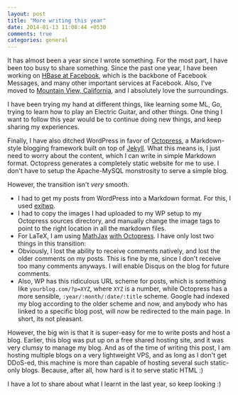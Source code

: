 ```yaml
---
layout: post
title: "More writing this year"
date: 2014-01-13 11:08:44 +0530
comments: true
categories: general
---
```

It has almost been a year since I wrote something. For the most part, I have been too busy to share something. Since the past one year, I have been working on [HBase at Facebook](https://www.facebook.com/UsingHbase), which is the backbone of Facebook Messages, and many other important services at Facebook. Also, I've moved to [Mountain View, California](http://en.wikipedia.org/wiki/Mountain_View,_California), and I absolutely love the surroundings. 

I have been trying my hand at different things, like learning some ML, Go, trying to learn how to play an Electric Guitar, and other things. One thing I want to follow this year would be to continue doing new things, and keep sharing my experiences.

Finally, I have also ditched WordPress in favor of [Octopress](https://github.com/imathis/octopress), a Markdown-style blogging framework built on top of [Jekyll](http://jekyllrb.com/). What this means is, I just need to worry about the content, which I can write in simple Markdown format. Octopress generates a completely static website for me to use. I don't have to setup the Apache-MySQL monstrosity to serve a simple blog. 

However, the transition isn't _very_ smooth.
 
* I had to get my posts from WordPress into a Markdown format. For this, I used [exitwp](https://github.com/thomasf/exitwp). 
* I had to copy the images I had uploaded to my WP setup to my Octopress sources directory, and manually change the image tags to point to the right location in all the markdown files.
* For LaTeX, I am using [MathJax](http://www.mathjax.org/) [with Octopress](http://www.idryman.org/blog/2012/03/10/writing-math-equations-on-octopress/). I have only lost two things in this transition:
* Obviously, I lost the ability to receive comments natively, and lost the older comments on my posts. This is fine by me, since I don't receive too many comments anyways. I will enable Disqus on the blog for future comments.
* Also, WP has this ridiculous URL scheme for posts, which is something like `yourblog.com/?p=XYZ`, where `XYZ` is a number, while Octopress has a more sensible, `:year/:month/:date/:title` scheme. Google had indexed my blog according to the older scheme and now, and anybody who has linked to a specific blog post, will now be redirected to the main page. In short, its not pleasant.

However, the big win is that it is super-easy for me to write posts and host a blog. Earlier, this blog was put up on a free shared hosting site, and it was very clumsy to manage my blog. And as of the time of writing this post, I am hosting multiple blogs on a very lightweight VPS, and as long as I don't get DDoS-ed, this machine is more than capable of hosting several such static-only blogs. Because, after all, how hard is it to serve static HTML :)

I have a lot to share about what I learnt in the last year, so keep looking :)
